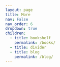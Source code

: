```yaml
---
layout: page
title: More
nav: False
nav_order: 6
dropdown: true
children:
  - title: bookshelf
    permalink: /books/
  - title: divider
  - title: blog
    permalink: /blog/
---
```

